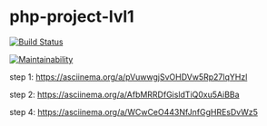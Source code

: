 # php-project-lvl1

[![Build Status](https://travis-ci.com/Konstantin-GIT/php-project-lvl1.svg?branch=master)](https://travis-ci.com/Konstantin-GIT/php-project-lvl1)

[![Maintainability](https://api.codeclimate.com/v1/badges/7e7959a5318b236e1b30/maintainability)](https://codeclimate.com/github/Konstantin-GIT/php-project-lvl1/maintainability)

step 1: https://asciinema.org/a/pVuwwgjSvOHDVw5Rp27lqYHzl

step 2: https://asciinema.org/a/AfbMRRDfGisldTiQ0xu5AiBBa

step 4: https://asciinema.org/a/WCwCeO443NfJnfGgHREsDvWz5
